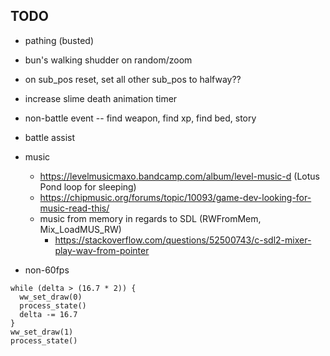 ## TODO

- pathing (busted)
- bun's walking shudder on random/zoom
- on sub_pos reset, set all other sub_pos to halfway??
- increase slime death animation timer
- non-battle event -- find weapon, find xp, find bed, story
- battle assist

- music
  - https://levelmusicmaxo.bandcamp.com/album/level-music-d (Lotus Pond loop for sleeping)
  - https://chipmusic.org/forums/topic/10093/game-dev-looking-for-music-read-this/
  - music from memory in regards to SDL (RWFromMem, Mix_LoadMUS_RW)
    - https://stackoverflow.com/questions/52500743/c-sdl2-mixer-play-wav-from-pointer

- non-60fps
```
while (delta > (16.7 * 2)) {
  ww_set_draw(0)
  process_state()
  delta -= 16.7
}
ww_set_draw(1)
process_state()

```
